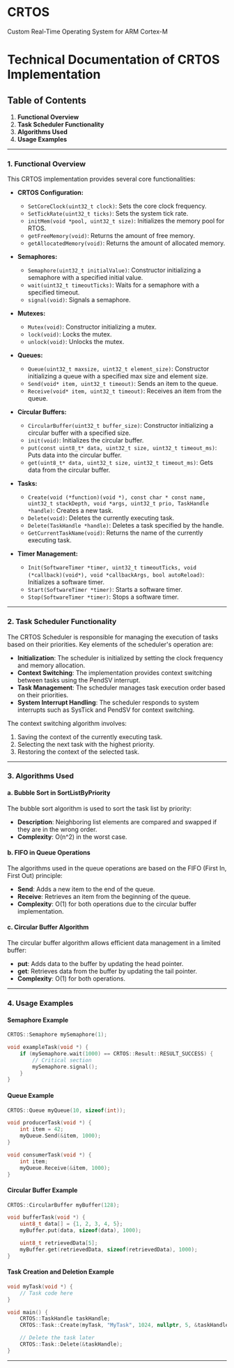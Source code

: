# CRTOS
Custom Real-Time Operating System for ARM Cortex-M

# Technical Documentation of CRTOS Implementation

## Table of Contents
1. **Functional Overview**
2. **Task Scheduler Functionality**
3. **Algorithms Used**
4. **Usage Examples**

---

### 1. Functional Overview

This CRTOS implementation provides several core functionalities:

- **CRTOS Configuration:**
  - `SetCoreClock(uint32_t clock)`: Sets the core clock frequency.
  - `SetTickRate(uint32_t ticks)`: Sets the system tick rate.
  - `initMem(void *pool, uint32_t size)`: Initializes the memory pool for RTOS.
  - `getFreeMemory(void)`: Returns the amount of free memory.
  - `getAllocatedMemory(void)`: Returns the amount of allocated memory.

- **Semaphores:**
  - `Semaphore(uint32_t initialValue)`: Constructor initializing a semaphore with a specified initial value.
  - `wait(uint32_t timeoutTicks)`: Waits for a semaphore with a specified timeout.
  - `signal(void)`: Signals a semaphore.

- **Mutexes:**
  - `Mutex(void)`: Constructor initializing a mutex.
  - `lock(void)`: Locks the mutex.
  - `unlock(void)`: Unlocks the mutex.

- **Queues:**
  - `Queue(uint32_t maxsize, uint32_t element_size)`: Constructor initializing a queue with a specified max size and element size.
  - `Send(void* item, uint32_t timeout)`: Sends an item to the queue.
  - `Receive(void* item, uint32_t timeout)`: Receives an item from the queue.

- **Circular Buffers:**
  - `CircularBuffer(uint32_t buffer_size)`: Constructor initializing a circular buffer with a specified size.
  - `init(void)`: Initializes the circular buffer.
  - `put(const uint8_t* data, uint32_t size, uint32_t timeout_ms)`: Puts data into the circular buffer.
  - `get(uint8_t* data, uint32_t size, uint32_t timeout_ms)`: Gets data from the circular buffer.

- **Tasks:**
  - `Create(void (*function)(void *), const char * const name, uint32_t stackDepth, void *args, uint32_t prio, TaskHandle *handle)`: Creates a new task.
  - `Delete(void)`: Deletes the currently executing task.
  - `Delete(TaskHandle *handle)`: Deletes a task specified by the handle.
  - `GetCurrentTaskName(void)`: Returns the name of the currently executing task.

- **Timer Management:**
  - `Init(SoftwareTimer *timer, uint32_t timeoutTicks, void (*callback)(void*), void *callbackArgs, bool autoReload)`: Initializes a software timer.
  - `Start(SoftwareTimer *timer)`: Starts a software timer.
  - `Stop(SoftwareTimer *timer)`: Stops a software timer.

---

### 2. Task Scheduler Functionality

The CRTOS Scheduler is responsible for managing the execution of tasks based on their priorities. Key elements of the scheduler's operation are:

- **Initialization**: The scheduler is initialized by setting the clock frequency and memory allocation.
- **Context Switching**: The implementation provides context switching between tasks using the PendSV interrupt.
- **Task Management**: The scheduler manages task execution order based on their priorities.
- **System Interrupt Handling**: The scheduler responds to system interrupts such as SysTick and PendSV for context switching.

The context switching algorithm involves:
1. Saving the context of the currently executing task.
2. Selecting the next task with the highest priority.
3. Restoring the context of the selected task.

---

### 3. Algorithms Used

#### a. Bubble Sort in SortListByPriority
The bubble sort algorithm is used to sort the task list by priority:
- **Description**: Neighboring list elements are compared and swapped if they are in the wrong order.
- **Complexity**: O(n^2) in the worst case.

#### b. FIFO in Queue Operations
The algorithms used in the queue operations are based on the FIFO (First In, First Out) principle:
- **Send**: Adds a new item to the end of the queue.
- **Receive**: Retrieves an item from the beginning of the queue.
- **Complexity**: O(1) for both operations due to the circular buffer implementation.

#### c. Circular Buffer Algorithm
The circular buffer algorithm allows efficient data management in a limited buffer:
- **put**: Adds data to the buffer by updating the head pointer.
- **get**: Retrieves data from the buffer by updating the tail pointer.
- **Complexity**: O(1) for both operations.

---

### 4. Usage Examples

#### Semaphore Example
```cpp
CRTOS::Semaphore mySemaphore(1);

void exampleTask(void *) {
    if (mySemaphore.wait(1000) == CRTOS::Result::RESULT_SUCCESS) {
        // Critical section
        mySemaphore.signal();
    }
}
```

#### Queue Example
```cpp
CRTOS::Queue myQueue(10, sizeof(int));

void producerTask(void *) {
    int item = 42;
    myQueue.Send(&item, 1000);
}

void consumerTask(void *) {
    int item;
    myQueue.Receive(&item, 1000);
}
```

#### Circular Buffer Example
```cpp
CRTOS::CircularBuffer myBuffer(128);

void bufferTask(void *) {
    uint8_t data[] = {1, 2, 3, 4, 5};
    myBuffer.put(data, sizeof(data), 1000);

    uint8_t retrievedData[5];
    myBuffer.get(retrievedData, sizeof(retrievedData), 1000);
}
```

#### Task Creation and Deletion Example
```cpp
void myTask(void *) {
    // Task code here
}

void main() {
    CRTOS::TaskHandle taskHandle;
    CRTOS::Task::Create(myTask, "MyTask", 1024, nullptr, 5, &taskHandle);

    // Delete the task later
    CRTOS::Task::Delete(&taskHandle);
}
```

---
